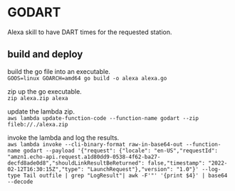 # GODART

Alexa skill to have DART times for the requested station.

## build and deploy

build the go file into an executable.  
`GOOS=linux GOARCH=amd64 go build -o alexa alexa.go`

zip up the go executable.  
`zip alexa.zip alexa`

update the lambda zip.  
`aws lambda update-function-code --function-name godart --zip fileb://./alexa.zip`

invoke the lambda and log the results.  
`aws lambda invoke --cli-binary-format raw-in-base64-out --function-name godart --payload '{"request": {"locale": "en-US","requestId": "amzn1.echo-api.request.a1d80dd9-0538-4f62-ba27-decfd8ade0d8","shouldLinkResultBeReturned": false,"timestamp": "2022-02-12T16:30:15Z","type": "LaunchRequest"},"version": "1.0"}' --log-type Tail outfile | grep "LogResult"| awk -F'"' '{print $4}' | base64 --decode`

